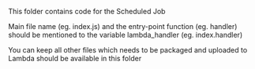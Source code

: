 This folder contains code for the Scheduled Job

Main file name (eg. index.js)  and the entry-point function (eg. handler) should be mentioned to the variable lambda_handler (eg.  index.handler)

You can keep all other files which needs to be packaged and uploaded to Lambda should be available in this folder